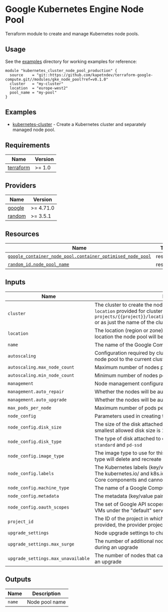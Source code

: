 # Google Kubernetes Engine Node Pool

Terraform module to create and manage Kubernetes node pools.

## Usage

See the [examples](../../examples) directory for working examples for reference:

```hcl
module "kubernetes_cluster_node_pool_production" {
  source    = "git::https://github.com/kapetndev/terraform-google-compute.git//modules/gke_node_pool?ref=v0.1.0"
  cluster   = "my-cluster"
  location  = "europe-west2"
  pool_name = "my-pool"
}
```

## Examples

- [kubernetes-cluster](../../examples/kubernetes-cluster) - Create a Kubernetes
  cluster and separately managed node pool.

## Requirements

| Name | Version |
|------|---------|
| [terraform](https://www.terraform.io/) | >= 1.0 |

## Providers

| Name | Version |
|------|---------|
| [google](https://registry.terraform.io/providers/hashicorp/google/latest) | >= 4.71.0 |
| [random](https://registry.terraform.io/providers/hashicorp/random/latest) | >= 3.5.1 |

## Resources

| Name | Type |
|------|------|
| [`google_container_node_pool.container_optimised_node_pool`](https://registry.terraform.io/providers/hashicorp/google/latest/docs/resources/container_node_pool) | resource |
| [`random_id.node_pool_name`](https://registry.terraform.io/providers/hashicorp/random/latest/docs/resources/id) | resource |

## Inputs

| Name | Description | Type | Default | Required |
|------|-------------|------|---------|:--------:|
| `cluster` | The cluster to create the node pool for. Cluster must be present in `location` provided for clusters. May be specified in the format `projects/{{project}}/locations/{{location}}/clusters/{{cluster}}` or as just the name of the cluster | `string` | | yes |
| `location` | The location (region or zone) of the cluster. This will also be the location the node pool will be created | `string` | | yes |
| `name` | The name of the Google Compute node pool | `string` | | yes |
| `autoscaling` | Configuration required by cluster autoscaler to adjust the size of the node pool to the current cluster usage | `object{...}` | `{}` | no |
| `autoscaling.max_node_count` | Maximum number of nodes per zone in the node pool| `number` | `3` | no |
| `autoscaling.min_node_count` | Minimum number of nodes per zone in the node pool| `number` | `1` | no |
| `management` | Node management configuration | `object{...}` | `{}` | no |
| `management.auto_repair` | Whether the nodes will be automatically repaired | `bool` | `true` | no |
| `management.auto_upgrade` | Whether the nodes will be automatically upgraded | `bool` | `true` | no |
| `max_pods_per_node` | Maximum number of pods per node in the node pool | `number` | `110` | no |
| `node_config` | Parameters used in creating the node pool | `object{...}` | `{}` | no |
| `node_config.disk_size` | The size of the disk attached to each node, specified in GB. The smallest allowed disk size is 10GB | `number` | `100` | no |
| `node_config.disk_type` | The type of disk attached to each node. Possible values are `pd-standard` and `pd-ssd` | `string` | `pd-ssd` | no |
| `node_config.image_type` | The image type to use for this node. Note that changing the image type will delete and recreate all nodes in the node pool | `string` | `COS_CONTAINERD` | no |
| `node_config.labels` | The Kubernetes labels (key/value pairs) to be applied to each node. The kubernetes.io/ and k8s.io/ prefixes are reserved by Kubernetes Core components and cannot be specified | `map(string)` | `null` | no |
| `node_config.machine_type` | The name of a Google Compute Engine machine type | `string` | `e2-medium` | no |
| `node_config.metadata` | The metadata (key/value pairs) assigned to instances in the cluster | `map(string)` | `{}` | no |
| `node_config.oauth_scopes` | The set of Google API scopes to be made available on all of the node VMs under the "default" service account | `set(string)` | `[]` | no |
| `project_id` | The ID of the project in which the resource belongs. If it is not provided, the provider project is used | `string` | `null` | no |
| `upgrade_settings` | Node upgrade settings to change how GKE upgrades nodes | `object{...}` | `{}` | no |
| `upgrade_settings.max_surge` | The number of additional nodes that can be added to the node pool during an upgrade | `number` | `1` | no |
| `upgrade_settings.max_unavailable` | The number of nodes that can be simultaneously unavailable during an upgrade | `number` | `0` | no |

## Outputs

| Name | Description |
|------|-------------|
| `name` | Node pool name |
